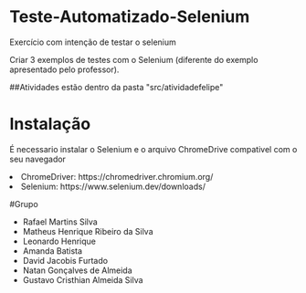 # Teste-Automatizado-Selenium
  Exercício com intenção de testar o selenium

Criar 3 exemplos de testes com o Selenium (diferente do exemplo apresentado pelo professor).

##Atividades estão dentro da pasta "src/atividadefelipe"

# Instalação
É necessario instalar o Selenium e o arquivo ChromeDrive compativel com o seu navegador

<li>ChromeDriver: https://chromedriver.chromium.org/

<li>Selenium: https://www.selenium.dev/downloads/

#Grupo
<ul>
<li>Rafael Martins Silva<li>
Matheus Henrique Ribeiro da Silva
<li>Leonardo Henrique<li>
Amanda Batista
<li>David Jacobis Furtado
<li>Natan Gonçalves de Almeida<li>
Gustavo Cristhian Almeida Silva
<ul>

